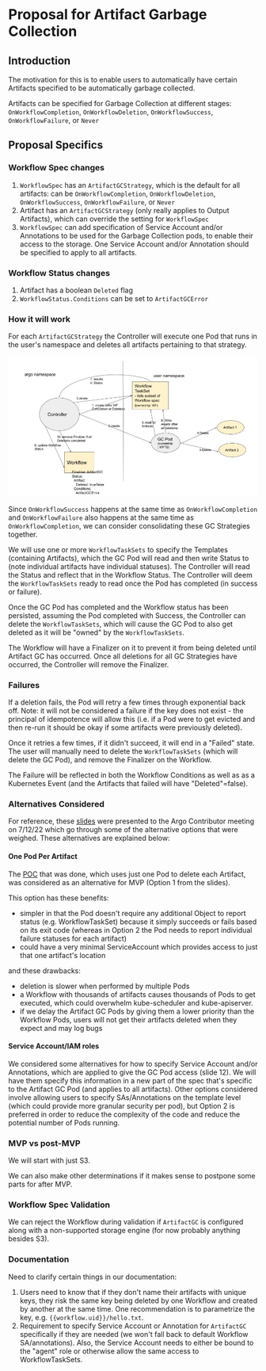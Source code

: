# Proposal for Artifact Garbage Collection

## Introduction

The motivation for this is to enable users to automatically have certain Artifacts specified to be automatically garbage collected.

Artifacts can be specified for Garbage Collection at different stages: `OnWorkflowCompletion`, `OnWorkflowDeletion`, `OnWorkflowSuccess`, `OnWorkflowFailure`, or `Never`

## Proposal Specifics

### Workflow Spec changes

1. `WorkflowSpec` has an `ArtifactGCStrategy`, which is the default for all artifacts: can be `OnWorkflowCompletion`, `OnWorkflowDeletion`, `OnWorkflowSuccess`, `OnWorkflowFailure`, or `Never`
2. Artifact has an `ArtifactGCStrategy` (only really applies to Output Artifacts), which can override the setting for `WorkflowSpec`
3. `WorkflowSpec` can add specification of Service Account and/or Annotations to be used for the Garbage Collection pods, to enable their access to the storage. One Service Account and/or Annotation should be specified to apply to all artifacts.

### Workflow Status changes

1. Artifact has a boolean `Deleted` flag
2. `WorkflowStatus.Conditions` can be set to `ArtifactGCError`


### How it will work

For each `ArtifactGCStrategy` the Controller will execute one Pod that runs in the user's namespace and deletes all artifacts pertaining to that strategy. 

![Option 2 Flow](../assets/artifact-gc-option-2-flow.jpg)

Since `OnWorkflowSuccess` happens at the same time as `OnWorkflowCompletion` and `OnWorkflowFailure` also happens at the same time as `OnWorkflowCompletion`, we can consider consolidating these GC Strategies together.

We will use one or more `WorkflowTaskSets` to specify the Templates (containing Artifacts), which the GC Pod will read and then write Status to (note individual artifacts have individual statuses). The Controller will read the Status and reflect that in the Workflow Status. The Controller will deem the `WorkflowTaskSets` ready to read once the Pod has completed (in success or failure).

Once the GC Pod has completed and the Workflow status has been persisted, assuming the Pod completed with Success, the Controller can delete the `WorkflowTaskSets`, which will cause the GC Pod to also get deleted as it will be "owned" by the `WorkflowTaskSets`.

The Workflow will have a Finalizer on it to prevent it from being deleted until Artifact GC has occurred. Once all deletions for all GC Strategies have occurred, the Controller will remove the Finalizer.

### Failures

If a deletion fails, the Pod will retry a few times through exponential back off. Note: it will not be considered a failure if the key does not exist - the principal of idempotence will allow this (i.e. if a Pod were to get evicted and then re-run it should be okay if some artifacts were previously deleted).

Once it retries a few times, if it didn't succeed, it will end in a "Failed" state. The user will manually need to delete the `WorkflowTaskSets` (which will delete the GC Pod), and remove the Finalizer on the Workflow.

The Failure will be reflected in both the Workflow Conditions as well as as a Kubernetes Event (and the Artifacts that failed will have "Deleted"=false).


### Alternatives Considered

For reference, these [slides](../assets/artifact-gc-proposal.pptx) were presented to the Argo Contributor meeting on 7/12/22 which go through some of the alternative options that were weighed. These alternatives are explained below:

#### One Pod Per Artifact

The [POC](https://github.com/argoproj/argo-workflows/pull/8530) that was done, which uses just one Pod to delete each Artifact, was considered as an alternative for MVP (Option 1 from the slides).

This option has these benefits:
- simpler in that the Pod doesn't require any additional Object to report status (e.g. WorkflowTaskSet) because it simply succeeds or fails based on its exit code (whereas in Option 2 the Pod needs to report individual failure statuses for each artifact)
- could have a very minimal ServiceAccount which provides access to just that one artifact's location

and these drawbacks:
- deletion is slower when performed by multiple Pods
- a Workflow with thousands of artifacts causes thousands of Pods to get executed, which could overwhelm kube-scheduler and kube-apiserver. 
- if we delay the Artifact GC Pods by giving them a lower priority than the Workflow Pods, users will not get their artifacts deleted when they expect and may log bugs

#### Service Account/IAM roles

We considered some alternatives for how to specify Service Account and/or Annotations, which are applied to give the GC Pod access (slide 12). We will have them specify this information in a new part of the spec that's specific to the Artifact GC Pod (and applies to all artifacts). Other options considered involve allowing users to specify SAs/Annotations on the template level (which could provide more granular security per pod), but Option 2 is preferred in order to reduce the complexity of the code and reduce the potential number of Pods running. 


### MVP vs post-MVP

We will start with just S3.

We can also make other determinations if it makes sense to postpone some parts for after MVP.

### Workflow Spec Validation

We can reject the Workflow during validation if `ArtifactGC` is configured along with a non-supported storage engine (for now probably anything besides S3).

### Documentation

Need to clarify certain things in our documentation:

1. Users need to know that if they don't name their artifacts with unique keys, they risk the same key being deleted by one Workflow and created by another at the same time. One recommendation is to parametrize the key, e.g. `{{workflow.uid}}/hello.txt`.
2. Requirement to specify Service Account or Annotation for `ArtifactGC` specifically if they are needed (we won't fall back to default Workflow SA/annotations). Also, the Service Account needs to either be bound to the "agent" role or otherwise allow the same access to WorkflowTaskSets.
